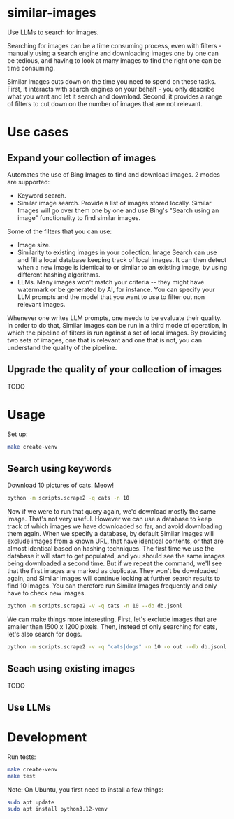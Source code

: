 # similar-images

Use LLMs to search for images.

Searching for images can be a time consuming process, even with filters -
manually using a search engine and downloading images one by one can be tedious,
and having to look at many images to find the right one can be time consuming.

Similar Images cuts down on the time you need to spend on these tasks.
First, it interacts with search engines on your behalf - you only describe what you
want and let it search and download.
Second, it provides a range of filters to cut down on the number of images that are
not relevant.

# Use cases

## Expand your collection of images

Automates the use of Bing Images to find and download images.
2 modes are supported:
- Keyword search.
- Similar image search. Provide a list of images stored locally.
  Similar Images will go over them one by one and use Bing's "Search using an image" functionality to find similar images.

Some of the filters that you can use:
- Image size.
- Similarity to existing images in your collection. Image Search can use and fill a local database keeping track of local images. It can then detect when a new image is identical to or similar to an existing image, by using different hashing algorithms.
- LLMs. Many images won't match your criteria -- they might have watermark or be generated by AI, for instance. You can specify your LLM prompts and the model that you want to use to filter out non relevant images.

Whenever one writes LLM prompts, one needs to be evaluate their quality.
In order to do that, Similar Images can be run in a third mode of operation,
in which the pipeline of filters is run against a set of local images.
By providing two sets of images, one that is relevant and one that is not,
you can understand the quality of the pipeline.

## Upgrade the quality of your collection of images

TODO

# Usage

Set up:

```bash
make create-venv
```

## Search using keywords

Download 10 pictures of cats. Meow!

```bash
python -m scripts.scrape2 -q cats -n 10
```

Now if we were to run that query again, we'd download mostly the same image. That's not very useful.
However we can use a database to keep track of which images we have downloaded so far, and
avoid downloading them again. When we specify a database, by default Similar Images will
exclude images from a known URL, that have identical contents, or that are almost identical
based on hashing techniques. The first time we use the database it will start to get
populated, and you should see the same images being downloaded a second time. But if we 
repeat the command, we'll see that the first images are marked as duplicate. They won't
be downloaded again, and Similar Images will continue looking at further search results
to find 10 images. You can therefore run Similar Images frequently and only have to check new images.

```bash
python -m scripts.scrape2 -v -q cats -n 10 --db db.jsonl
```

We can make things more interesting. First, let's exclude images that are smaller
than 1500 x 1200 pixels. Then, instead of only searching for cats, let's also search for dogs.

```bash
python -m scripts.scrape2 -v -q "cats|dogs" -n 10 -o out --db db.jsonl --min-size=1500,1200
```

## Seach using existing images

TODO

## Use LLMs

# Development

Run tests:

```bash
make create-venv
make test
```

Note: On Ubuntu, you first need to install a few things:

```bash
sudo apt update
sudo apt install python3.12-venv
```
